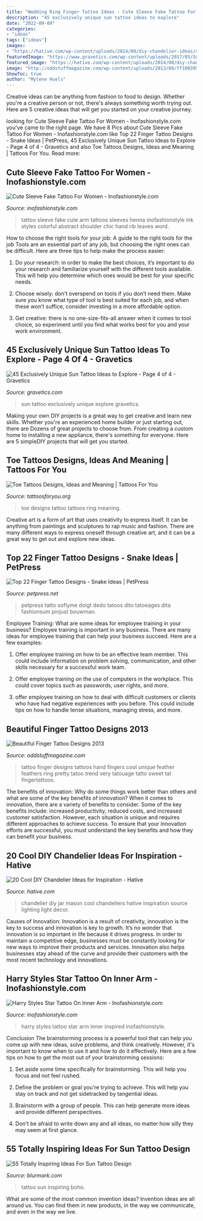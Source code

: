 ```yaml
---
title: "Wedding Ring Finger Tattoo Ideas - Cute Sleeve Fake Tattoo For Women"
description: "45 exclusively unique sun tattoo ideas to explore"
date: "2022-09-09"
categories:
- "ideas"
tags: ["ideas"]
images:
- "https://hative.com/wp-content/uploads/2014/08/diy-chandelier-ideas/4-mason-jar-chandelier.jpg"
featuredImage: "https://www.gravetics.com/wp-content/uploads/2017/05/Sun-Tattoo-Ideas.jpg"
featured_image: "https://hative.com/wp-content/uploads/2014/08/diy-chandelier-ideas/4-mason-jar-chandelier.jpg"
image: "http://oddstuffmagazine.com/wp-content/uploads/2013/08/ff1003950383f124002a5edff12bc09d.jpg"
ShowToc: true
author: "Mylene Huels"
---
```



Creative ideas can be anything from fashion to food to design. Whether you're a creative person or not, there's always something worth trying out. Here are 5 creative ideas that will get you started on your creative journey.

	

		
looking for Cute Sleeve Fake Tattoo For Women - Inofashionstyle.com you've came to the right page. We have 8 Pics about Cute Sleeve Fake Tattoo For Women - Inofashionstyle.com like Top 22 Finger Tattoo Designs - Snake Ideas | PetPress, 45 Exclusively Unique Sun Tattoo Ideas to Explore - Page 4 of 4 - Gravetics and also Toe Tattoos Designs, Ideas and Meaning | Tattoos For You. Read more:
		
    
## Cute Sleeve Fake Tattoo For Women - Inofashionstyle.com

<img loading=lazy src="https://www.inofashionstyle.com/wp-content/uploads/cute-sleeve-fake-tattoo-for-women-628x838.jpg" onerror="this.onerror=null;this.src='https://tse4.mm.bing.net/th?id=OIP.f20mmm08-cJ5dLDDiF7FnAHaJ4&amp;pid=15.1';" alt="Cute Sleeve Fake Tattoo For Women - Inofashionstyle.com">

_Source: inofashionstyle.com_

>tattoo sleeve fake cute arm tattoos sleeves henna inofashionstyle ink styles colorful abstract shoulder chic hand rib leaves word. 

	

How to choose the right tools for your job: A guide to the right tools for the job
Tools are an essential part of any job, but choosing the right ones can be difficult. Here are three tips to help make the process easier:
1. Do your research: in order to make the best choices, it’s important to do your research and familiarize yourself with the different tools available. This will help you determine which ones would be best for your specific needs.

2. Choose wisely: don’t overspend on tools if you don’t need them. Make sure you know what type of tool is best suited for each job, and when these won’t suffice, consider investing in a more affordable option.

3. Get creative: there is no one-size-fits-all answer when it comes to tool choice, so experiment until you find what works best for you and your work environment.

    
## 45 Exclusively Unique Sun Tattoo Ideas To Explore - Page 4 Of 4 - Gravetics

<img loading=lazy src="https://www.gravetics.com/wp-content/uploads/2017/05/Sun-Tattoo-Ideas.jpg" onerror="this.onerror=null;this.src='https://tse3.mm.bing.net/th?id=OIP.chZz6xsHMx8684StLyFmkwHaJQ&amp;pid=15.1';" alt="45 Exclusively Unique Sun Tattoo Ideas to Explore - Page 4 of 4 - Gravetics">

_Source: gravetics.com_

>sun tattoo exclusively unique explore gravetics. 

	

Making your own DIY projects is a great way to get creative and learn new skills. Whether you're an experienced home builder or just starting out, there are Dozens of great projects to choose from. From creating a custom home to installing a new appliance, there's something for everyone. Here are 5 simpleDIY projects that will get you started.

    
## Toe Tattoos Designs, Ideas And Meaning | Tattoos For You

<img loading=lazy src="https://www.tattoosforyou.org/wp-content/uploads/2016/03/Toe-Ring-Tattoo.jpg" onerror="this.onerror=null;this.src='https://tse1.mm.bing.net/th?id=OIP.nX7qW7lR0HILRH0FHxwi3wHaLG&amp;pid=15.1';" alt="Toe Tattoos Designs, Ideas and Meaning | Tattoos For You">

_Source: tattoosforyou.org_

>toe designs tattoo tattoos ring meaning. 

	

Creative art is a form of art that uses creativity to express itself. It can be anything from paintings and sculptures to rap music and fashion. There are many different ways to express oneself through creative art, and it can be a great way to get out and explore new ideas.

    
## Top 22 Finger Tattoo Designs - Snake Ideas | PetPress

<img loading=lazy src="https://petpress.net/wp-content/uploads/2020/03/snake-finger-tattoo-women-idea.png" onerror="this.onerror=null;this.src='https://tse2.mm.bing.net/th?id=OIP.VDBHytK5pdvYR0dT57nJlQHaKd&amp;pid=15.1';" alt="Top 22 Finger Tattoo Designs - Snake Ideas | PetPress">

_Source: petpress.net_

>petpress tatto soflyme doigt dedo tatoos dito tatoeages dita fashionsum pinjust bouwman. 

	

Employee Training: What are some ideas for employee training in your business?
Employee training is important in any business. There are many ideas for employee training that can help your business succeed. Here are a few examples:
1. Offer employee training on how to be an effective team member. This could include information on problem solving, communication, and other skills necessary for a successful work team.

2. Offer employee training on the use of computers in the workplace. This could cover topics such as passwords, user rights, and more.

3. offer employee training on how to deal with difficult customers or clients who have had negative experiences with you before. This could include tips on how to handle tense situations, managing stress, and more.

    
## Beautiful Finger Tattoo Designs 2013

<img loading=lazy src="http://oddstuffmagazine.com/wp-content/uploads/2013/08/ff1003950383f124002a5edff12bc09d.jpg" onerror="this.onerror=null;this.src='https://tse3.mm.bing.net/th?id=OIP.NBU_S_nHNVgiz0jF8wHx6QHaHK&amp;pid=15.1';" alt="Beautiful Finger Tattoo Designs 2013">

_Source: oddstuffmagazine.com_

>tattoo finger designs tattoos hand fingers cool unique feather feathers ring pretty tatoo trend very tatouage tatto sweet tat fingertattoos. 

	

The benefits of innovation: Why do some things work better than others and what are some of the key benefits of innovation?
When it comes to innovation, there are a variety of benefits to consider. Some of the key benefits include: increased productivity, reduced costs, and increased customer satisfaction. However, each situation is unique and requires different approaches to achieve success. To ensure that your innovation efforts are successful, you must understand the key benefits and how they can benefit your business.

    
## 20 Cool DIY Chandelier Ideas For Inspiration - Hative

<img loading=lazy src="https://hative.com/wp-content/uploads/2014/08/diy-chandelier-ideas/4-mason-jar-chandelier.jpg" onerror="this.onerror=null;this.src='https://tse3.mm.bing.net/th?id=OIP.q6XjQ5qLIv2bxT-WYL1i4gHaK7&amp;pid=15.1';" alt="20 Cool DIY Chandelier Ideas for Inspiration - Hative">

_Source: hative.com_

>chandelier diy jar mason cool chandeliers hative inspiration source lighting light decor. 

	

Causes of Innovation:
Innovation is a result of creativity, innovation is the key to success and innovation is key to growth. It’s no wonder that innovation is so important in life because it drives progress. In order to maintain a competitive edge, businesses must be constantly looking for new ways to improve their products and services. Innovation also helps businesses stay ahead of the curve and provide their customers with the most recent technology and innovations.

    
## Harry Styles Star Tattoo On Inner Arm - Inofashionstyle.com

<img loading=lazy src="https://www.inofashionstyle.com/wp-content/uploads/harry-styles-star-tattoo-on-inner-arm.jpg" onerror="this.onerror=null;this.src='https://tse2.mm.bing.net/th?id=OIP.buO2Xb2Y1o1j49NRgnuSYQHaFj&amp;pid=15.1';" alt="Harry Styles Star Tattoo On Inner Arm - Inofashionstyle.com">

_Source: inofashionstyle.com_

>harry styles tattoo star arm inner inspired inofashionstyle. 

	

Conclusion
The brainstorming process is a powerful tool that can help you come up with new ideas, solve problems, and think creatively. However, it's important to know when to use it and how to do it effectively. Here are a few tips on how to get the most out of your brainstorming sessions:
1. Set aside some time specifically for brainstorming. This will help you focus and not feel rushed.

2. Define the problem or goal you're trying to achieve. This will help you stay on track and not get sidetracked by tangential ideas.

3. Brainstorm with a group of people. This can help generate more ideas and provide different perspectives.

4. Don't be afraid to write down any and all ideas, no matter how silly they may seem at first glance.

    
## 55 Totally Inspiring Ideas For Sun Tattoo Design

<img loading=lazy src="https://www.blurmark.com/wp-content/uploads/2017/04/Boho-Sun-Tattoo-On-Back.jpg" onerror="this.onerror=null;this.src='https://tse4.mm.bing.net/th?id=OIP.L0bAhfLEjkOd-yivrHX-XgHaHa&amp;pid=15.1';" alt="55 Totally Inspiring Ideas For Sun Tattoo Design">

_Source: blurmark.com_

>tattoo sun inspiring boho. 

	

What are some of the most common invention ideas?
Invention ideas are all around us. You can find them in new products, in the way we communicate, and even in the way we live.

